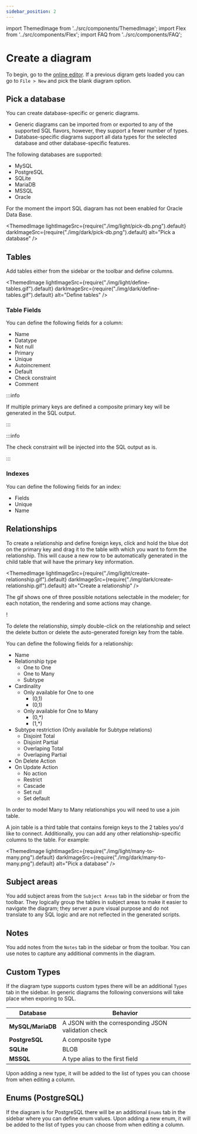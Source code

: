 ```yaml
---
sidebar_position: 2
---
```


import ThemedImage from '../src/components/ThemedImage';
import Flex from '../src/components/Flex';
import FAQ from '../src/components/FAQ';

# Create a diagram

To begin, go to the [online editor](https://www.drawdb.app/editor). If a previous digram gets loaded you can go to `File > New` and pick the blank diagram option.

<Flex>
<ThemedImage
    lightImageSrc={require("./img/light/file-new.png").default}
    darkImageSrc={require("./img/dark/file-new.png").default}
    alt="New File"
/>
<ThemedImage
    lightImageSrc={require("./img/light/create-blank-diagram.png").default}
    darkImageSrc={require("./img/dark/create-blank-diagram.png").default}
    alt="Create a blank diagram"
/>
</Flex>

## Pick a database

You can create database-specific or generic diagrams.

- Generic diagrams can be imported from or exported to any of the supported SQL flavors, however, they support a fewer number of types.
- Database-specific diagrams support all data types for the selected database and other database-specific features.

The following databases are supported:

- MySQL
- PostgreSQL
- SQLite
- MariaDB
- MSSQL
- Oracle

For the moment the import SQL diagram has not been enabled for Oracle Data Base.

<ThemedImage
    lightImageSrc={require("./img/light/pick-db.png").default}
    darkImageSrc={require("./img/dark/pick-db.png").default}
    alt="Pick a database"
/>

## Tables

Add tables either from the sidebar or the toolbar and define columns.

<ThemedImage
    lightImageSrc={require("./img/light/define-tables.gif").default}
    darkImageSrc={require("./img/dark/define-tables.gif").default}
    alt="Define tables"
/>

### Table Fields

You can define the following fields for a column:

- Name
- Datatype
- Not null
- Primary
- Unique
- Autoincrement
- Default
- Check constraint
- Comment

:::info

If multiple primary keys are defined a composite primary key will be generated in the SQL output.

:::

:::info

The check constraint will be injected into the SQL output as is.

:::

### Indexes

You can define the following fields for an index:

- Fields
- Unique
- Name

## Relationships

To create a relationship and define foreign keys, click and hold the blue dot on the primary key and drag it to the table with which you want to form the relationship. This will cause a new row to be automatically generated in the child table that will have the primary key information.

<ThemedImage
    lightImageSrc={require("./img/light/create-relationship.gif").default}
    darkImageSrc={require("./img/dark/create-relationship.gif").default}
    alt="Create a relationship"
/>

The gif shows one of three possible notations selectable in the modeler; for each notation, the rendering and some actions may change.

<!--If at some point you realize that the keys are flipped you can swap them from the `Relationships` tab. Open the relationship you'd like to edit, click on the more button (three dots) next to the primary and forign columns, and then swap. -->!

To delete the relationship, simply double-click on the relationship and select the delete button or delete the auto-generated foreign key from the table.

You can define the following fields for a relationship:

- Name
- Relationship type
    - One to One
    - One to Many
    - Subtype
- Cardinality
    - Only available for One to one
        - (0,1)
        - (0,1)
    - Only available for One to Many
        - (0,*)
        - (1,*)
- Subtype restriction (Only available for Subtype relations)
    - Disjoint Total
    - Disjoint Partial
    - Overlaping Total
    - Overlaping Partial
- On Delete Action
- On Update Action
  - No action
  - Restrict
  - Cascade
  - Set null
  - Set default

<FAQ header="How can I define Many to Many relationships?">

In order to model Many to Many relationships you will need to use a join table.

A join table is a third table that contains foreign keys to the 2 tables you'd like to connect. Additionally, you can add any other relationship-specific columns to the table. For example:

<ThemedImage lightImageSrc={require("./img/light/many-to-many.png").default} darkImageSrc={require("./img/dark/many-to-many.png").default} alt="Pick a database" />

</FAQ>

## Subject areas

You add subject areas from the `Subject Areas` tab in the sidebar or from the toolbar. They logically group the tables in subject areas to make it easier to navigate the diagram; they server a pure visual purpose and do not translate to any SQL logic and are not reflected in the generated scripts.

## Notes

You add notes from the `Notes` tab in the sidebar or from the toolbar. You can use notes to capture any additional comments in the diagram.

## Custom Types

If the diagram type supports custom types there will be an additional `Types` tab in the sidebar. In generic diagrams the following conversions will take place when exporing to SQL.

| **Database**      | **Behavior**                                        |
| ----------------- | --------------------------------------------------- |
| **MySQL/MariaDB** | A JSON with the corresponding JSON validation check |
| **PostgreSQL**    | A composite type                                    |
| **SQLite**        | BLOB                                                |
| **MSSQL**         | A type alias to the first field                     |

Upon adding a new type, it will be added to the list of types you can choose from when editing a column.

## Enums (PostgreSQL)

If the diagram is for PostgreSQL there will be an additional `Enums` tab in the sidebar where you can define enum values. Upon adding a new enum, it will be added to the list of types you can choose from when editing a column.
